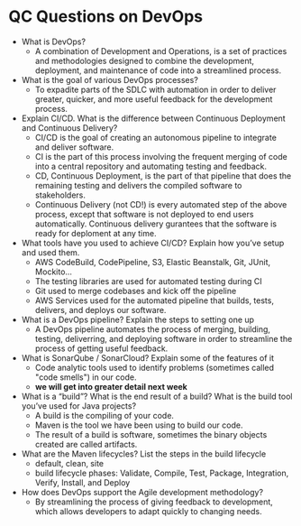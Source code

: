 # QC Questions on DevOps

 - What is DevOps?
   - A combination of Development and Operations, is a set of practices and methodologies designed to combine the development, deployment, and maintenance of code into a streamlined process.
 - What is the goal of various DevOps processes? 
   - To expadite parts of the SDLC with automation in order to deliver greater, quicker, and more useful feedback for the development process.
 - Explain CI/CD. What is the difference between Continuous Deployment and Continuous Delivery?
   - CI/CD is the goal of creating an autonomous pipeline to integrate and deliver software.
   - CI is the part of this process involving the frequent merging of code into a central repository and automating testing and feedback.
   - CD, Continuous Deployment, is the part of that pipeline that does the remaining testing and delivers the compiled software to stakeholders.
   - Continuous Delivery (not CD!) is every automated step of the above process, except that software is not deployed to end users automatically. Continuous delivery gurantees that the software is ready for deploment at any time.
 - What tools have you used to achieve CI/CD? Explain how you’ve setup and used them.
   - AWS CodeBuild, CodePipeline, S3, Elastic Beanstalk, Git, JUnit, Mockito...
   - The testing libraries are used for automated testing during CI
   - Git used to merge codebases and kick off the pipeline
   - AWS Services used for the automated pipeline that builds, tests, delivers, and deploys our software.
 - What is a DevOps pipeline? Explain the steps to setting one up
   - A DevOps pipeline automates the process of merging, building, testing, deliverring, and deploying software in order to streamline the process of getting useful feedback.
 - What is SonarQube / SonarCloud? Explain some of the features of it 
   - Code analytic tools used to identify problems (sometimes called "code smells") in our code.
   - **we will get into greater detail next week**
 - What is a “build”? What is the end result of a build? What is the build tool you’ve used for Java projects? 
   - A build is the compiling of your code.
   - Maven is the tool we have been using to build our code.
   - The result of a build is software, sometimes the binary objects created are called artifacts.
 - What are the Maven lifecycles? List the steps in the build lifecycle 
   - default, clean, site
   - build lifecycle phases: Validate, Compile, Test, Package, Integration, Verify, Install, and Deploy 
 - How does DevOps support the Agile development methodology?
   - By streamlining the process of giving feedback to development, which allows developers to adapt quickly to changing needs.
